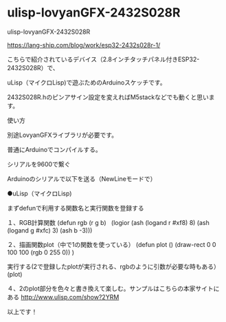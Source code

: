 # ulisp-lovyanGFX-2432S028R
ulisp-lovyanGFX-2432S028R


https://lang-ship.com/blog/work/esp32-2432s028r-1/

こちらで紹介されているデバイス（2.8インチタッチパネル付きESP32-2432S028R）で、

uLisp（マイクロLisp)で遊ぶためのArduinoスケッチです。

2432S028R.hのピンアサイン設定を変えればM5stackなどでも動くと思います。


使い方

別途LovyanGFXライブラリが必要です。

普通にArduinoでコンパイルする。

シリアルを9600で繋ぐ

Arduinoのシリアルで以下を送る（NewLineモードで）

●uLisp（マイクロLisp)

まずdefunで利用する関数名と実行関数を登録する

１、RGB計算関数
(defun rgb (r g b)
  (logior (ash (logand r #xf8) 8) (ash (logand g #xfc) 3) (ash b -3)))

２、描画関数plot（中で1の関数を使っている）
(defun plot ()
(draw-rect 0 0 100 100 (rgb 0 255 0))
)

実行する(2で登録したplotが実行される、rgbのように引数が必要な時もある）
(plot)

４、2のplot部分を色々と書き換えて楽しむ。サンプルはこちらの本家サイトにある
http://www.ulisp.com/show?2YRM

以上です！

